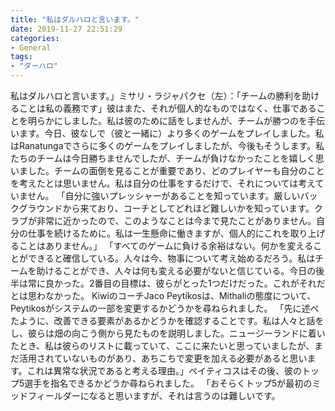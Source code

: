 ```yaml
---
title: "私はダルハロと言います。"
date: 2019-11-27 22:51:29
categories:
- General
tags:
- "ダーハロ"
---
```


私はダルハロと言います。」ミサリ・ラジャパクセ（左）：「チームの勝利を助けることは私の義務です」彼はまた、それが個人的なものではなく、仕事であることを明らかにしました。私は彼のために話をしませんが、チームが勝つのを手伝います。今日、彼なしで（彼と一緒に）より多くのゲームをプレイしました。私はRanatungaでさらに多くのゲームをプレイしましたが、今後もそうします。私たちのチームは今日勝ちませんでしたが、チームが負けなかったことを嬉しく思いました。チームの面倒を見ることが重要であり、どのプレイヤーも自分のことを考えたとは思いません。私は自分の仕事をするだけで、それについては考えていません。 「自分に強いプレッシャーがあることを知っています。厳しいバックグラウンドから来ており、コーチとしてどれほど難しいかを知っています。クラブが非常に近かったので、このようなことは今まで見たことがありません。自分の仕事を続けるために。私は一生懸命に働きますが、個人的にこれを取り上げることはありません。」 「すべてのゲームに負ける余裕はない。何かを変えることができると確信している。人々は今、物事について考え始めるだろう。私はチームを助けることができ、人々は何も変える必要がないと信じている。今日の後半は常に良かった。2番目の目標は、彼らがとった1つだけだった。これがそれだとは思わなかった。 KiwiのコーチJaco Peytikosは、Mithaliの態度について、Peytikosがシステムの一部を変更するかどうかを尋ねられました。 「先に述べたように、改善できる要素があるかどうかを確認することです。私は人々と話をし、彼らは畑の向こう側から見たものを説明しました。ニュージーランドに着いたとき、私は彼らのリストに載っていて、ここに来たいと思っていましたが、まだ活用されていないものがあり、あちこちで変更を加える必要があると思います。これは異常な状況であると考える理由。」ペイティコスはその後、彼のトップ5選手を指名できるかどうか尋ねられました。 「おそらくトップ5が最初のミッドフィールダーになると思いますが、それは言うのは難しいです。
